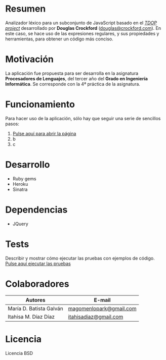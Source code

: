 # Resumen

Analizador léxico para un subconjunto de JavaScript basado en el [*TDOP project*](https://github.com/douglascrockford/TDOP) desarrollado por **Douglas Crockford** (douglas@crockford.com). En este caso, se hace uso de las expresiones regulares, y sus propiedades y herramientas, para obtener un código más conciso.


# Motivación

La aplicación fue propuesta para ser desarrolla en la asignatura **Procesadores de Lenguajes**, del tercer año del **Grado en Ingeniería Informática**. Se corresponde con la 4ª práctica de la asignatura.

# Funcionamiento

Para hacer uso de la aplicación, sólo hay que seguir una serie de sencillos pasos:

1. [Pulse aquí para abrir la página](https://.com/)
2. b
3. c

# Desarrollo

* Ruby gems
* Heroku
* Sinatra

# Dependencias

* JQuery

# Tests

Describir y mostrar cómo ejecutar las pruebas con ejemplos de código. [Pulse aquí ejecutar las pruebas](https://.com/)


# Colaboradores

| Autores | E-mail |
| ---------- | ---------- |
| María D. Batista Galván   | magomenlopark@gmail.com  |
| Itahisa M. Díaz Díaz      | itahisadiaz@gmail.com   |


# Licencia

Licencia BSD

